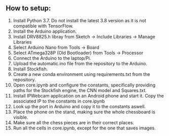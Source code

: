 ## How to setup:
1. Install Python 3.7. Do not install the latest 3.8 version as it is not compatible with TensorFlow. 
1. Install the Arduino application.
1. Install DRV8825.h libray from Sketch -> Include Libraries -> Manage Libraries
1. Select Arduino Nano from Tools -> Board
1. Select ATmega328P (Old Bootloader) from Tools -> Processor
1. Connect the Arduino to the laptop/Pi.
1. Upload the automatic.ino file from the repository to the Arduino.
1. Install Stockfish.
1. Create a new conda environment using requirements.txt from the repository.
1. Open core.ipynb and configure the constants, specifically providing paths for the Stockfish engine, the CNN model and Squares.txt.
1. Install IPWebcam application on an Android phone and start it. Copy the associated IP to the constants in core.ipynb
1. Look up the port in Arduino and copy it to the constants aswell. 
1. Place the phone on the stand, making sure the whole chessboard is visible.
1. Make sure all the chess pieces are in their correct places.
1. Run all the cells in core.ipynb, except for the one that saves images.



